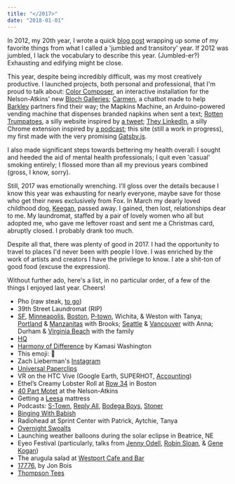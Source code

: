 ```yaml
---
title: "</2017>"
date: "2018-01-01"
---
```


<section class="blog-section">

In 2012, my 20th year, I wrote a quick <a href="http://blog.prestonrichey.com/post/39331250761" target="_blank">blog post</a> wrapping up some of my favorite things from what I called a 'jumbled and transitory' year. If 2012 was jumbled, I lack the vocabulary to describe this year. (Jumbled-er?) Exhausting and edifying might be close.

This year, despite being incredibly difficult, was my most creatively productive. I launched projects, both personal and professional, that I'm proud to talk about: <a href="https://www.color-composer.net/" target="_blank">Color Composer</a>, an interactive installation for the Nelson-Atkins' new <a href="https://nelson-atkins.org/the-bloch-galleries/" target="_blank">Bloch Galleries</a>; <a href="https://medium.com/moonshotlab/finding-carmen-3c5e28c92f6b" target="_blank">Carmen</a>, a chatbot made to help <a href="https://www.barkleyus.com/" target="_blank">Barkley</a> partners find their way; the Mapkins Machine, an Arduino-powered vending machine that dispenses branded napkins when sent a text; <a href="https://rottentrumpatoes.com/" target="_blank">Rotten Trumpatoes</a>, a silly website inspired by <a href="https://twitter.com/PJVogt/status/895824447113842689" target="_blank">a tweet</a>; <a href="https://chrome.google.com/webstore/detail/they-linkedin/cmjockpmecfhkaeadcgneakffkioombe" target="_blank">They LinkedIn</a>, a silly Chrome extension inspired by <a href="https://trackchanges.postlight.com/paul-and-rich-try-to-talk-about-something-else-but-end-up-complaining-about-linkedin-again-c20526cfdb74" target="_blank">a podcast</a>; this site (still a work in progress), my first made with the very promising <a href="https://www.gatsbyjs.org/" target="_blank">Gatsby.js</a>.

I also made significant steps towards bettering my health overall: I sought and heeded the aid of mental health professionals; I quit even 'casual' smoking entirely; I flossed more than all my previous years combined (gross, I know, sorry).

Still, 2017 was emotionally wrenching. I'll gloss over the details because I know this year was exhausting for nearly everyone, maybe save for those who get their news exclusively from Fox. In March my dearly loved childhood dog, <a href="https://photos.google.com/share/AF1QipPXh0WAEJVOuE9Ki5Z0c0f4RkimbXjNKEaznuFkCtqEUifLpwd1SEhTE2AErrzVTQ/photo/AF1QipNjSOYCLbhITC-Cszg6-4LZcNeYkUjMWo8BDzkY?key=bkF0Q0FEeXJfcEdvQzgxd0FGTjk0dVZZMnRJN0tn" target="_blank">Keegan</a>, passed away. I gained, then lost, relationships dear to me. My laundromat, staffed by a pair of lovely women who all but adopted me, who gave me leftover roast and sent me a Christmas card, abruptly closed. I probably drank too much.

Despite all that, there was plenty of good in 2017. I had the opportunity to travel to places I'd never been with people I love. I was enriched by the work of artists and creators I have the privilege to know. I ate a shit-ton of good food (excuse the expression).

Without further ado, here's a list, in no particular order, of a few of the things I enjoyed last year. Cheers!

* Pho (raw steak, <a href="http://www.iphotower.com/" target="_blank">to go</a>)
* 39th Street Laundromat (RIP)
* <a href="https://photos.google.com/share/AF1QipOGvNdxp2C0d9uHhl7jDhTzlTjZ2f6TpFtYMmoNzyo21c9lsjtKICmJyjqm_hBNOg/photo/AF1QipN4QX9mcYcovr5mnTUmJfgOod5Y24mUr0YZkpmp?key=Y1N2Q2NodkYzNE9xc1l4VXlxMUI0NjV4RktkeTZR" target="_blank">SF</a>, <a href="https://photos.google.com/share/AF1QipOGvNdxp2C0d9uHhl7jDhTzlTjZ2f6TpFtYMmoNzyo21c9lsjtKICmJyjqm_hBNOg/photo/AF1QipNwifklVW3X_ZEZngJdLRV0GSVFIvlDi5swY2Gs?key=Y1N2Q2NodkYzNE9xc1l4VXlxMUI0NjV4RktkeTZR" target="_blank">Minneapolis</a>, <a href="https://photos.google.com/share/AF1QipOGvNdxp2C0d9uHhl7jDhTzlTjZ2f6TpFtYMmoNzyo21c9lsjtKICmJyjqm_hBNOg/photo/AF1QipPZWeca_azDe0flCnJfMiBilz58tzozeXo1zR0G?key=Y1N2Q2NodkYzNE9xc1l4VXlxMUI0NjV4RktkeTZR" target="_blank">Boston</a>, <a href="https://photos.google.com/share/AF1QipOGvNdxp2C0d9uHhl7jDhTzlTjZ2f6TpFtYMmoNzyo21c9lsjtKICmJyjqm_hBNOg/photo/AF1QipN41NdRdvc3dto2Qbop7GIyS4U35bXY0By-e9v6?key=Y1N2Q2NodkYzNE9xc1l4VXlxMUI0NjV4RktkeTZR" target="_blank">P-town</a>, Wichita, & Weston with Tanya; <a href="https://photos.google.com/share/AF1QipOjNdE6Xk3yaemAgc2gqfd8BI13LVGOu5FmLM0SMLI9kzBpj5H4Bs-ILO9VbNif2A/photo/AF1QipMtdLC3_OY1mBNz47fB4GGg7niFx-sgaHk2OOiD?key=LTA1dnVCUktRbFBoMXFySTVpTTJYbzlaZ0NoOEhB" target="_blank">Portland</a> & <a href="https://photos.google.com/share/AF1QipOjNdE6Xk3yaemAgc2gqfd8BI13LVGOu5FmLM0SMLI9kzBpj5H4Bs-ILO9VbNif2A/photo/AF1QipPuo9zO6pYVSfnInT9XMG4fLHRT5nZIhibjlmBc?key=LTA1dnVCUktRbFBoMXFySTVpTTJYbzlaZ0NoOEhB" target="_blank">Manzanitas</a> with Brooks; <a href="https://photos.google.com/share/AF1QipOjNdE6Xk3yaemAgc2gqfd8BI13LVGOu5FmLM0SMLI9kzBpj5H4Bs-ILO9VbNif2A/photo/AF1QipOsfqftaOuDBwW5EpDaZjUJ2mD61Okl9smqpjEx?key=LTA1dnVCUktRbFBoMXFySTVpTTJYbzlaZ0NoOEhB" target="_blank">Seattle</a> & <a href="https://photos.google.com/share/AF1QipOjNdE6Xk3yaemAgc2gqfd8BI13LVGOu5FmLM0SMLI9kzBpj5H4Bs-ILO9VbNif2A/photo/AF1QipNGj2yeRYZafydTo9ZRPrtG0rSXXV2iNZDOrLaC?key=LTA1dnVCUktRbFBoMXFySTVpTTJYbzlaZ0NoOEhB">Vancouver</a> with Anna; Durham & <a href="https://photos.google.com/share/AF1QipOGvNdxp2C0d9uHhl7jDhTzlTjZ2f6TpFtYMmoNzyo21c9lsjtKICmJyjqm_hBNOg/photo/AF1QipPAa7wC90Nc0NgYebmYmAZWSmMxYJN3LVrieAQa?key=Y1N2Q2NodkYzNE9xc1l4VXlxMUI0NjV4RktkeTZR" target="_blank">Virginia Beach</a> with the family
* <a href="https://itunes.apple.com/us/app/hq-live-trivia-game-show/id1232278996?mt=8" target="_blank">HQ</a>
* <a href="https://www.youtube.com/watch?v=rtW1S5EbHgU" target="_blank">Harmony of Difference</a> by Kamasi Washington
* This emoji: 🤠
* Zach Lieberman's <a href="https://www.instagram.com/zach.lieberman/" target="_blank">Instagram</a>
* <a href="http://www.decisionproblem.com/paperclips/index2.html" target="_blank">Universal Paperclips</a>
* VR on the HTC Vive (Google Earth, SUPERHOT, <a href="http://store.steampowered.com/app/518580/Accounting/" target="_blank">Accounting</a>)
* Ethel’s Creamy Lobster Roll at <a href="http://row34.com/" target="_blank">Row 34</a> in Boston
* <a href="https://www.npr.org/sections/13.7/2017/03/10/519587414/the-power-of-40-speakers-in-a-room" target="_blank">40 Part Motet</a> at the Nelson-Atkins
* Getting a <a href="https://www.leesa.com/" target="_blank">Leesa</a> mattress
* Podcasts: <a href="https://stownpodcast.org/" target="_blank">S-Town</a>, <a href="https://gimletmedia.com/reply-all/" target="_blank">Reply All</a>, <a href="https://soundcloud.com/bodega-sushi" target="_blank">Bodega Boys</a>, <a href="https://overcast.fm/itunes1219395487/stoner" target="_blank">Stoner</a>
* <a href="https://www.youtube.com/channel/UCJHA_jMfCvEnv-3kRjTCQXw" target="_blank">Binging With Babish</a>
* Radiohead at Sprint Center with Patrick, Aytchie, Tanya
* <a href="https://www.thehairpin.com/2016/10/ask-a-swole-woman-overnight-oats/" target="_blank">Overnight Swoalts</a>
* Launching weather balloons during the solar eclipse in Beatrice, NE
* Eyeo Festival (particularly, talks from <a href="https://vimeo.com/232544904" target="_blank">Jenny Odell</a>, <a href="https://vimeo.com/232545219" target="_blank">Robin Sloan</a>, & <a href="https://vimeo.com/232544884" target="_blank">Gene Kogan</a>)
* The arugula salad at <a href="http://westportcafeandbar.com/" target="_blank">Westport Cafe and Bar</a>
* <a href="https://www.sbnation.com/a/17776-football" target="_blank">17776</a>, by Jon Bois
* <a href="https://www.amazon.com/Thompson-Tee-Sweat-Bamboo-Medium/dp/B00OL11K6W" target="_blank">Thompson Tees</a>

</section>
